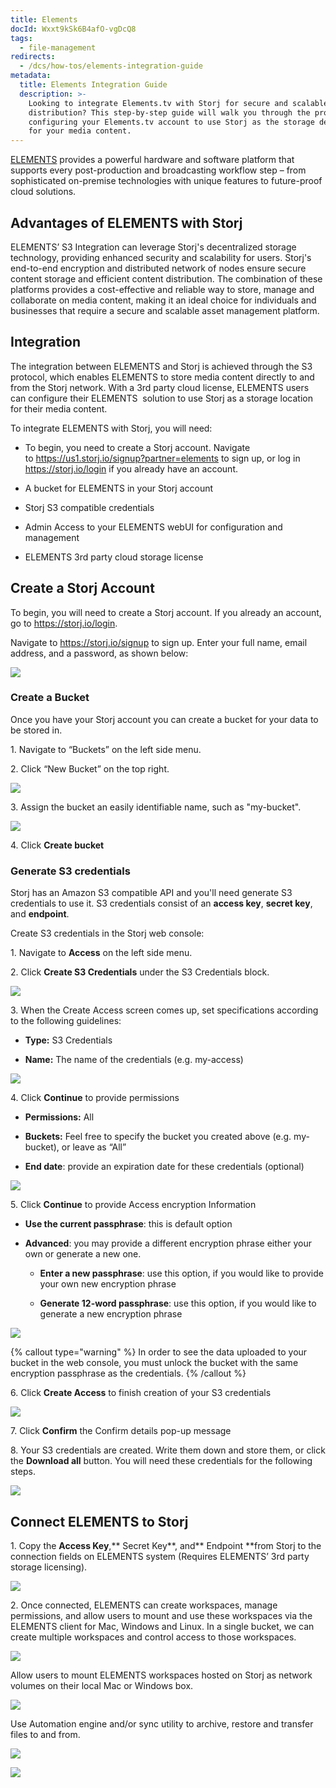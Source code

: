 ```yaml
---
title: Elements
docId: Wxxt9kSk6B4afO-vgDcQ8
tags:
  - file-management
redirects:
  - /dcs/how-tos/elements-integration-guide
metadata:
  title: Elements Integration Guide
  description: >-
    Looking to integrate Elements.tv with Storj for secure and scalable content
    distribution? This step-by-step guide will walk you through the process of
    configuring your Elements.tv account to use Storj as the storage destination
    for your media content.
---
```


[ELEMENTS](https://elements.tv/) provides a powerful hardware and software platform that supports every post-production and broadcasting workflow step – from sophisticated on-premise technologies with unique features to future-proof cloud solutions.

## **Advantages of ELEMENTS with Storj**

ELEMENTS’ S3 Integration can leverage Storj's decentralized storage technology, providing enhanced security and scalability for users. Storj's end-to-end encryption and distributed network of nodes ensure secure content storage and efficient content distribution. The combination of these platforms provides a cost-effective and reliable way to store, manage and collaborate on media content, making it an ideal choice for individuals and businesses that require a secure and scalable asset management platform.

## **Integration**

The integration between ELEMENTS and Storj is achieved through the S3 protocol, which enables ELEMENTS to store media content directly to and from the Storj network. With a 3rd party cloud license, ELEMENTS users can configure their ELEMENTS  solution to use Storj as a storage location for their media content.

To integrate ELEMENTS with Storj, you will need:

- To begin, you need to create a Storj account. Navigate to <https://us1.storj.io/signup?partner=elements> to sign up, or log in <https://storj.io/login> if you already have an account.

- A bucket for ELEMENTS in your Storj account

- Storj S3 compatible credentials

- Admin Access to your ELEMENTS webUI for configuration and management

- ELEMENTS 3rd party cloud storage license

## Create a Storj Account

To begin, you will need to create a Storj account. If you already an account, go to <https://storj.io/login>.

Navigate to <https://storj.io/signup> to sign up. Enter your full name, email address, and a password, as shown below:

![](https://link.storjshare.io/raw/jua7rls6hkx5556qfcmhrqed2tfa/docs/images/x1VMINrRdadrVk5vLXIBT_capture.PNG)

### Create a Bucket

Once you have your Storj account you can create a bucket for your data to be stored in.

1\. Navigate to “Buckets” on the left side menu.

2\. Click “New Bucket” on the top right.

![](https://link.storjshare.io/raw/jua7rls6hkx5556qfcmhrqed2tfa/docs/images/jbnQ38ynnrWl0jnO_j-E5_comet-backup-storj-2.png)

3\. Assign the bucket an easily identifiable name, such as "my-bucket".

![](https://link.storjshare.io/raw/jua7rls6hkx5556qfcmhrqed2tfa/docs/images/K65vHcrJtRq4S87jICtYx_screenshot-2023-03-09-at-110429-am.png)

4\. Click **Create bucket**

### Generate S3 credentials

Storj has an Amazon S3 compatible API and you'll need generate S3 credentials to use it. S3 credentials consist of an **access key**, **secret key**, and **endpoint**.

Create S3 credentials in the Storj web console:

1\. Navigate to **Access** on the left side menu.

2\. Click **Create S3 Credentials** under the S3 Credentials block.

![](https://link.storjshare.io/raw/jua7rls6hkx5556qfcmhrqed2tfa/docs/images/EZyAl8Wux2GOlyPd70HnI_screenshot-2023-03-09-at-110900-am.png)

3\. When the Create Access screen comes up, set specifications according to the following guidelines:

- **Type:** S3 Credentials

- **Name:** The name of the credentials (e.g. my-access)

![](https://link.storjshare.io/raw/jua7rls6hkx5556qfcmhrqed2tfa/docs/images/Cv1Lirp-3-OueRk-YAR8u_image.png)

4\. Click **Continue** to provide permissions

- **Permissions:** All

- **Buckets:** Feel free to specify the bucket you created above (e.g. my-bucket), or leave as “All”

- **End date**: provide an expiration date for these credentials (optional)

![](https://link.storjshare.io/raw/jua7rls6hkx5556qfcmhrqed2tfa/docs/images/gQ8jBHtvd5sFZFuAqth_h_image.png)

5\. Click **Continue** to provide Access encryption Information

- **Use the current passphrase**: this is default option

- **Advanced**: you may provide a different encryption phrase either your own or generate a new one.

  - **Enter a new passphrase**: use this option, if you would like to provide your own new encryption phrase

  - **Generate 12-word passphrase**: use this option, if you would like to generate a new encryption phrase

![](https://link.storjshare.io/raw/jua7rls6hkx5556qfcmhrqed2tfa/docs/images/Uxn8zBqXQVmQvsswV3pJ2_image.png)

{% callout type="warning"  %}
In order to see the data uploaded to your bucket in the web console, you must unlock the bucket with the same encryption passphrase as the credentials.
{% /callout %}

6\. Click **Create Access** to finish creation of your S3 credentials

![](https://link.storjshare.io/raw/jua7rls6hkx5556qfcmhrqed2tfa/docs/images/zk2JE9Z6f3vk_R2cjpdqc_image.png)

7\. Click **Confirm** the Confirm details pop-up message

8\. Your S3 credentials are created. Write them down and store them, or click the **Download all** button. You will need these credentials for the following steps.

![](https://link.storjshare.io/raw/jua7rls6hkx5556qfcmhrqed2tfa/docs/images/xH5tgzVKXn-uK2hVfSo8e_image.png)

## Connect ELEMENTS to Storj

1\. Copy the **Access Key**,** Secret Key**, and** Endpoint **from Storj to the connection fields on ELEMENTS system (Requires ELEMENTS’ 3rd party storage licensing).

![](https://link.storjshare.io/raw/jua7rls6hkx5556qfcmhrqed2tfa/docs/images/8R3ocB94DKFmSg7XD8rfj_image003.png)

2\. Once connected, ELEMENTS can create workspaces, manage permissions, and allow users to mount and use these workspaces via the ELEMENTS client for Mac, Windows and Linux. In a single bucket, we can create multiple workspaces and control access to those workspaces.

![](https://link.storjshare.io/raw/jua7rls6hkx5556qfcmhrqed2tfa/docs/images/oKyK3ZKTtttGjU7t0wJUr_image001.png)

Allow users to mount ELEMENTS workspaces hosted on Storj as network volumes on their local Mac or Windows box.

![](https://link.storjshare.io/raw/jua7rls6hkx5556qfcmhrqed2tfa/docs/images/8v_fSEBx_S8ljcHLGl1_S_image005.png)

Use Automation engine and/or sync utility to archive, restore and transfer files to and from.

![](https://link.storjshare.io/raw/jua7rls6hkx5556qfcmhrqed2tfa/docs/images/zB1efwMgLqx1eo5UF9AtC_image007.png)

![](https://link.storjshare.io/raw/jua7rls6hkx5556qfcmhrqed2tfa/docs/images/x7UqrvGKik5uHrdHeSIFr_image008.png)
